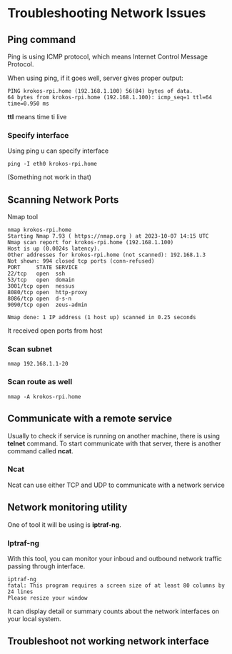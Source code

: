 # Troubleshooting Network Issues

## Ping command

Ping is using ICMP protocol, which means Internet Control Message Protocol.

When using ping, if it goes well, server gives proper output:

```
PING krokos-rpi.home (192.168.1.100) 56(84) bytes of data.
64 bytes from krokos-rpi.home (192.168.1.100): icmp_seq=1 ttl=64 time=0.950 ms
```
**ttl** means time ti live

### Specify interface
Using ping u can specify interface
```
ping -I eth0 krokos-rpi.home
```
(Something not work in that)

## Scanning Network Ports

Nmap tool

```
nmap krokos-rpi.home
Starting Nmap 7.93 ( https://nmap.org ) at 2023-10-07 14:15 UTC
Nmap scan report for krokos-rpi.home (192.168.1.100)
Host is up (0.0024s latency).
Other addresses for krokos-rpi.home (not scanned): 192.168.1.3
Not shown: 994 closed tcp ports (conn-refused)
PORT     STATE SERVICE
22/tcp   open  ssh
53/tcp   open  domain
3001/tcp open  nessus
8080/tcp open  http-proxy
8086/tcp open  d-s-n
9090/tcp open  zeus-admin

Nmap done: 1 IP address (1 host up) scanned in 0.25 seconds
```

It received open ports from host

### Scan subnet

```
nmap 192.168.1.1-20
```

### Scan route as well

```
nmap -A krokos-rpi.home
```

## Communicate with a remote service

Usually to check if service is running on another machine, there is using **telnet** command. To start communicate with that server, there is another command called **ncat**.

### Ncat

Ncat can use either TCP and UDP to communicate with a network service

## Network monitoring utility

One of tool it will be using is **iptraf-ng**. 

### Iptraf-ng
With this tool, you can monitor your inboud and outbound network traffic passing through interface.

```
iptraf-ng
fatal: This program requires a screen size of at least 80 columns by 24 lines
Please resize your window
```
It can display detail or summary counts about the network interfaces on your local system.

## Troubleshoot not working network interface

